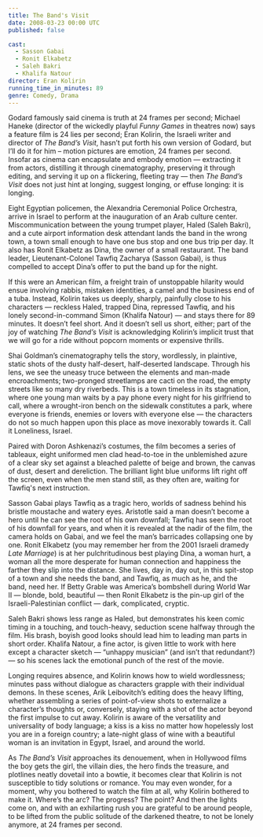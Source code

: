 ```yaml
---
title: The Band's Visit
date: 2008-03-23 00:00 UTC
published: false

cast:
  - Sasson Gabai
  - Ronit Elkabetz
  - Saleh Bakri
  - Khalifa Natour
director: Eran Kolirin
running_time_in_minutes: 89
genre: Comedy, Drama
---
```


Godard famously said cinema is truth at 24 frames per second; Michael Haneke
(director of the wickedly playful _Funny Games_ in theatres now) says a feature
film is 24 lies per second; Eran Kolirin, the Israeli writer and director of
_The Band’s Visit_, hasn’t put forth his own version of Godard, but I’ll do it
for him – motion pictures are emotion, 24 frames per second. Insofar as cinema
can encapsulate and embody emotion — extracting it from actors, distilling it
through cinematography, preserving it through editing, and serving it up on a
flickering, fleeting tray — then _The Band’s Visit_ does not just hint at
longing, suggest longing, or effuse longing: it is longing.

Eight Egyptian policemen, the Alexandria Ceremonial Police Orchestra, arrive in
Israel to perform at the inauguration of an Arab culture center.
Miscommunication between the young trumpet player, Haled (Saleh Bakri), and a
cute airport information desk attendant lands the band in the wrong town, a town
small enough to have one bus stop and one bus trip per day. It also has Ronit
Elkabetz as Dina, the owner of a small restaurant. The band leader,
Lieutenant-Colonel Tawfiq Zacharya (Sasson Gabai), is thus compelled to accept
Dina’s offer to put the band up for the night.

If this were an American film, a freight train of unstoppable hilarity would
ensue involving rabbis, mistaken identities, a camel and the business end of a
tuba. Instead, Kolirin takes us deeply, sharply, painfully close to his
characters — reckless Haled, trapped Dina, repressed Tawfiq, and his lonely
second-in-command Simon (Khalifa Natour) — and stays there for 89 minutes. It
doesn’t feel short. And it doesn’t sell us short, either; part of the joy of
watching _The Band’s Visit_ is acknowledging Kolirin’s implicit trust that we
will go for a ride without popcorn moments or expensive thrills.

Shai Goldman’s cinematography tells the story, wordlessly, in plaintive, static
shots of the dusty half-desert, half-deserted landscape. Through his lens, we
see the uneasy truce between the elements and man-made encroachments;
two-pronged streetlamps are cacti on the road, the empty streets like so many
dry riverbeds. This is a town timeless in its stagnation, where one young man
waits by a pay phone every night for his girlfriend to call, where a
wrought-iron bench on the sidewalk constitutes a park, where everyone is
friends, enemies or lovers with everyone else — the characters do not so much
happen upon this place as move inexorably towards it. Call it Loneliness,
Israel.

Paired with Doron Ashkenazi’s costumes, the film becomes a series of tableaux,
eight uniformed men clad head-to-toe in the unblemished azure of a clear sky set
against a bleached palette of beige and brown, the canvas of dust, desert and
dereliction. The brilliant light blue uniforms lift right off the screen, even
when the men stand still, as they often are, waiting for Tawfiq's next
instruction.

Sasson Gabai plays Tawfiq as a tragic hero, worlds of sadness behind his bristle
moustache and watery eyes. Aristotle said a man doesn’t become a hero until he
can see the root of his own downfall; Tawfiq has seen the root of his downfall
for years, and when it is revealed at the nadir of the film, the camera holds on
Gabai, and we feel the man’s barricades collapsing one by one. Ronit Elkabetz
(you may remember her from the 2001 Israeli dramedy _Late Marriage_) is at her
pulchritudinous best playing Dina, a woman hurt, a woman all the more desperate
for human connection and happiness the farther they slip into the distance. She
lives, day in, day out, in this spit-stop of a town and she needs the band, and
Tawfiq, as much as he, and the band, need her. If Betty Grable was America’s
bombshell during World War II — blonde, bold, beautiful — then Ronit Elkabetz is
the pin-up girl of the Israeli-Palestinian conflict — dark, complicated,
cryptic.

Saleh Bakri shows less range as Haled, but demonstrates his keen comic timing in
a touching, and touch-heavy, seduction scene halfway through the film. His
brash, boyish good looks should lead him to leading man parts in short order.
Khalifa Natour, a fine actor, is given little to work with here except a
character sketch — “unhappy musician” (and isn’t that redundant?) — so his
scenes lack the emotional punch of the rest of the movie.

Longing requires absence, and Kolirin knows how to wield wordlessness; minutes
pass without dialogue as characters grapple with their individual demons. In
these scenes, Arik Leibovitch’s editing does the heavy lifting, whether
assembling a series of point-of-view shots to externalize a character’s thoughts
or, conversely, staying with a shot of the actor beyond the first impulse to cut
away. Kolirin is aware of the versatility and universality of body language; a
kiss is a kiss no matter how hopelessly lost you are in a foreign country; a
late-night glass of wine with a beautiful woman is an invitation in Egypt,
Israel, and around the world.

As _The Band’s Visit_ approaches its denouement, when in Hollywood films the boy
gets the girl, the villain dies, the hero finds the treasure, and plotlines
neatly dovetail into a bowtie, it becomes clear that Kolirin is not susceptible
to tidy solutions or romance. You may even wonder, for a moment, why you
bothered to watch the film at all, why Kolirin bothered to make it. Where’s the
arc? The progress? The point? And then the lights come on, and with an
exhilarting rush you are grateful to be around people, to be lifted from the
public solitude of the darkened theatre, to not be lonely anymore, at 24 frames
per second.
